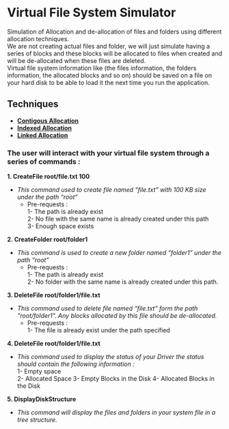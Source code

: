 # Virtual File System Simulator
Simulation of Allocation and de-allocation of files and folders using different allocation techniques. <br/>
We are not creating actual files and folder, we will just simulate having a series of blocks and these blocks will be allocated to files when created and will be de-allocated when these files are deleted.<br/>
Virtual file system information like (the files information, the folders information, the allocated blocks and so on) should be saved on a file on your hard disk to be able to load it the next time you run the application.

## Techniques
* **<a href="https://www.javatpoint.com/os-contiguous-allocation">Contigous Allocation </a>**
* **<a href="https://www.javatpoint.com/os-indexed-allocation#:~:text=Instead%20of%20maintaining%20a%20file,allocated%20to%20that%20particular%20file.">Indexed Allocation </a>**
* **<a href="https://www.javatpoint.com/os-linked-list-allocation#:~:text=Linked%20List%20allocation%20solves%20all,be%20contiguous%20on%20the%20disk">Linked Allocation</a>**

### The user will interact with your virtual file system through a series of commands :
**1. CreateFile root/file.txt 100** <br />
  * *This command used to create file named “file.txt” with 100 KB size under the path “root”* 
    * Pre-requests : <br />
      1- The path is already exist<br />
      2- No file with the same name is already created under this path<br />
      3- Enough space exists<br />
      
      
**2. CreateFolder root/folder1** <br />
  * *This command is used to create a new folder named “folder1” under the path “root”*
    * Pre-requests : <br />
      1- The path is already exist<br />
      2- No folder with the same name is already created under this path. <br />
      
      
**3. DeleteFile root/folder1/file.txt** <br />
  * *This command used to delete file named “file.txt” form the path "root/folder1". Any blocks allocated by this file should be de-allocated.*
    * Pre-requests : <br />
      1- The file is already exist under the path specified <br />
    
    
**4. DeleteFile root/folder1/file.txt** <br />
  * *This command used to display the status of your Driver the status should contain the following information :* <br/>
      1- Empty space <br />
      2- Allocated Space 
      3- Empty Blocks in the Disk 
      4- Allocated Blocks in the Disk 
      
**5. DisplayDiskStructure** <br />
  * *This command will display the files and folders in your system file in a tree structure.* <br/>

